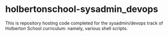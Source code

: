 # holbertonschool-sysadmin_devops
This is repository hosting code completed for the sysadmin/devops track of Holberton School curriculum: namely, various shell scripts.
